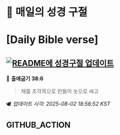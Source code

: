 # 🙏 매일의 성경 구절
# [Daily Bible verse]
## [![README에 성경구절 업데이트](https://github.com/DONGSUKA/first_test/actions/workflows/update-readme-bible.yml/badge.svg)](https://github.com/DONGSUKA/first_test/actions/workflows/update-readme-bible.yml)
<!-- START_BIBLE_VERSE -->
📖 **출애굽기 38:6**
> 채를 조각목으로 만들어 놋으로 싸고

🕊️ _업데이트 시각: 2025-08-02 18:56:52 KST_
  <!-- END_BIBLE_VERSE -->
## GITHUB_ACTION
